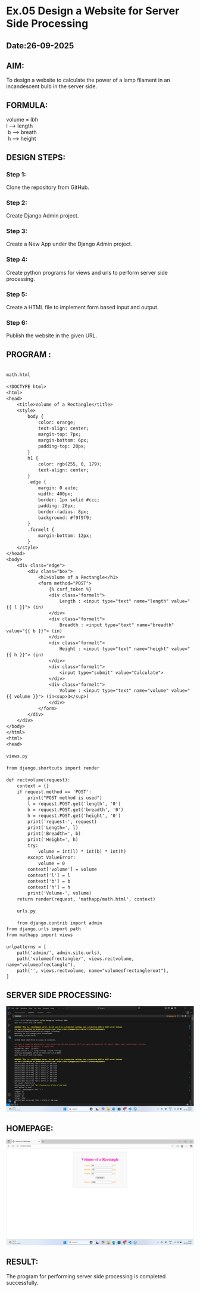 # Ex.05 Design a Website for Server Side Processing
## Date:26-09-2025

## AIM:
 To design a website to calculate the power of a lamp filament in an incandescent bulb in the server side. 


## FORMULA:
volume = l*b*h
<br> l --> length
<br> b --> breath
<br> h --> height

## DESIGN STEPS:

### Step 1:
Clone the repository from GitHub.

### Step 2:
Create Django Admin project.

### Step 3:
Create a New App under the Django Admin project.

### Step 4:
Create python programs for views and urls to perform server side processing.

### Step 5:
Create a HTML file to implement form based input and output.

### Step 6:
Publish the website in the given URL.

## PROGRAM :
~~~

math.html

<!DOCTYPE html>
<html>
<head>
    <title>Volume of a Rectangle</title>
    <style>
        body {
            color: orange;
            text-align: center;
            margin-top: 7px;
            margin-bottom: 6px;
            padding-top: 20px;
        }
        h1 {
            color: rgb(255, 0, 179);
            text-align: center;
        }
        .edge {
            margin: 0 auto;
            width: 400px;
            border: 1px solid #ccc;
            padding: 20px;
            border-radius: 8px;
            background: #f9f9f9;
        }
        .formelt {
            margin-bottom: 12px;
        }
    </style>
</head>
<body>
    <div class="edge">
        <div class="box">
            <h1>Volume of a Rectangle</h1>
            <form method="POST">
                {% csrf_token %}
                <div class="formelt">
                    Length : <input type="text" name="length" value="{{ l }}"> (in)
                </div>
                <div class="formelt">
                    Breadth : <input type="text" name="breadth" value="{{ b }}"> (in)
                </div>
                <div class="formelt">
                    Height : <input type="text" name="height" value="{{ h }}"> (in)
                </div>
                <div class="formelt">
                    <input type="submit" value="Calculate">
                </div>
                <div class="formelt">
                    Volume : <input type="text" name="volume" value="{{ volume }}"> (in<sup>3</sup>)
                </div>
            </form>
        </div>
    </div>
</body>
</html>
<html>
<head>

views.py

from django.shortcuts import render

def rectvolume(request):
    context = {}
    if request.method == 'POST':
        print("POST method is used")
        l = request.POST.get('length', '0')
        b = request.POST.get('breadth', '0')
        h = request.POST.get('height', '0')
        print('request-', request)
        print('Length=', l)
        print('Breadth=', b)
        print('Height=', h)
        try:
            volume = int(l) * int(b) * int(h)
        except ValueError:
            volume = 0
        context['volume'] = volume
        context['l'] = l
        context['b'] = b
        context['h'] = h
        print('Volume-', volume)
    return render(request, 'mathapp/math.html', context)	

    urls.py

    from django.contrib import admin
from django.urls import path
from mathapp import views

urlpatterns = [
    path('admin/', admin.site.urls),
    path('volumeofrectangle/', views.rectvolume, name="volumeofrectangle"),
    path('', views.rectvolume, name="volumeofrectangleroot"),
]
~~~

## SERVER SIDE PROCESSING:
![alt text](<Screenshot 2025-10-05 142908.png>)


## HOMEPAGE:
![alt text](<Screenshot 2025-10-05 142937.png>)


## RESULT:
The program for performing server side processing is completed successfully.
